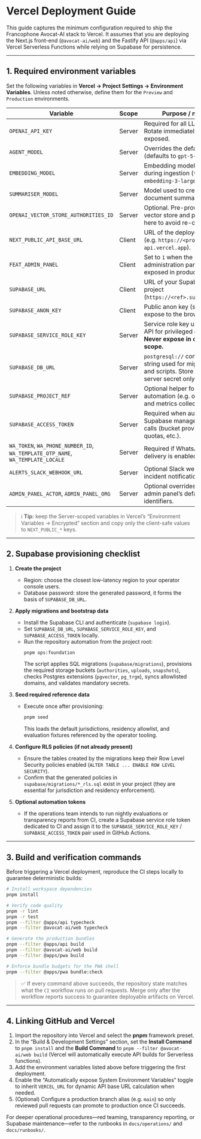 # Vercel Deployment Guide

This guide captures the minimum configuration required to ship the Francophone Avocat-AI stack to Vercel. It assumes that you are deploying the Next.js front-end (`@avocat-ai/web`) and the Fastify API (`@apps/api`) via Vercel Serverless Functions while relying on Supabase for persistence.

---

## 1. Required environment variables

Set the following variables in **Vercel → Project Settings → Environment Variables**. Unless noted otherwise, define them for the `Preview` and `Production` environments.

| Variable | Scope | Purpose / notes |
| --- | --- | --- |
| `OPENAI_API_KEY` | Server | Required for all LLM calls. Rotate immediately if exposed.
| `AGENT_MODEL` | Server | Overrides the default model (defaults to `gpt-5-pro`).
| `EMBEDDING_MODEL` | Server | Embedding model used during ingestion (`text-embedding-3-large`).
| `SUMMARISER_MODEL` | Server | Model used to create document summaries.
| `OPENAI_VECTOR_STORE_AUTHORITIES_ID` | Server | Optional. Pre-provision a vector store and place its ID here to avoid re-creation.
| `NEXT_PUBLIC_API_BASE_URL` | Client | URL of the deployed API (e.g. `https://<project>-api.vercel.app`).
| `FEAT_ADMIN_PANEL` | Client | Set to `1` when the administration panel must be exposed in production.
| `SUPABASE_URL` | Client | URL of your Supabase project (`https://<ref>.supabase.co`).
| `SUPABASE_ANON_KEY` | Client | Public anon key (safe to expose to the browser).
| `SUPABASE_SERVICE_ROLE_KEY` | Server | Service role key used by the API for privileged operations. **Never expose in client scope.**
| `SUPABASE_DB_URL` | Server | `postgresql://` connection string used for migrations and scripts. Store it as a server secret only.
| `SUPABASE_PROJECT_REF` | Server | Optional helper for automation (e.g. ops scripts and metrics collectors).
| `SUPABASE_ACCESS_TOKEN` | Server | Required when automating Supabase management API calls (bucket provisioning, quotas, etc.).
| `WA_TOKEN`, `WA_PHONE_NUMBER_ID`, `WA_TEMPLATE_OTP_NAME`, `WA_TEMPLATE_LOCALE` | Server | Required if WhatsApp OTP delivery is enabled.
| `ALERTS_SLACK_WEBHOOK_URL` | Server | Optional Slack webhook for incident notifications.
| `ADMIN_PANEL_ACTOR`, `ADMIN_PANEL_ORG` | Server | Optional overrides for the admin panel’s default actor identifiers.

> ℹ️ **Tip:** keep the Server-scoped variables in Vercel’s “Environment Variables → Encrypted” section and copy only the client-safe values to `NEXT_PUBLIC_*` keys.

---

## 2. Supabase provisioning checklist

1. **Create the project**
   - Region: choose the closest low-latency region to your operator console users.
   - Database password: store the generated password, it forms the basis of `SUPABASE_DB_URL`.

2. **Apply migrations and bootstrap data**
   - Install the Supabase CLI and authenticate (`supabase login`).
   - Set `SUPABASE_DB_URL`, `SUPABASE_SERVICE_ROLE_KEY`, and `SUPABASE_ACCESS_TOKEN` locally.
   - Run the repository automation from the project root:
     ```bash
     pnpm ops:foundation
     ```
     The script applies SQL migrations (`supabase/migrations`), provisions the required storage buckets (`authorities`, `uploads`, `snapshots`), checks Postgres extensions (`pgvector`, `pg_trgm`), syncs allowlisted domains, and validates mandatory secrets.

3. **Seed required reference data**
   - Execute once after provisioning:
     ```bash
     pnpm seed
     ```
     This loads the default jurisdictions, residency allowlist, and evaluation fixtures referenced by the operator tooling.

4. **Configure RLS policies (if not already present)**
   - Ensure the tables created by the migrations keep their Row Level Security policies enabled (`ALTER TABLE ... ENABLE ROW LEVEL SECURITY`).
   - Confirm that the generated policies in `supabase/migrations/*_rls.sql` exist in your project (they are essential for jurisdiction and residency enforcement).

5. **Optional automation tokens**
   - If the operations team intends to run nightly evaluations or transparency reports from CI, create a Supabase service role token dedicated to CI and assign it to the `SUPABASE_SERVICE_ROLE_KEY` / `SUPABASE_ACCESS_TOKEN` pair used in GitHub Actions.

---

## 3. Build and verification commands

Before triggering a Vercel deployment, reproduce the CI steps locally to guarantee deterministic builds:

```bash
# Install workspace dependencies
pnpm install

# Verify code quality
pnpm -r lint
pnpm -r test
pnpm --filter @apps/api typecheck
pnpm --filter @avocat-ai/web typecheck

# Generate the production bundles
pnpm --filter @apps/api build
pnpm --filter @avocat-ai/web build
pnpm --filter @apps/pwa build

# Enforce bundle budgets for the PWA shell
pnpm --filter @apps/pwa bundle:check
```

> ✅ If every command above succeeds, the repository state matches what the `CI` workflow runs on pull requests. Merge only after the workflow reports success to guarantee deployable artifacts on Vercel.

---

## 4. Linking GitHub and Vercel

1. Import the repository into Vercel and select the **pnpm** framework preset.
2. In the “Build & Development Settings” section, set the **Install Command** to `pnpm install` and the **Build Command** to `pnpm --filter @avocat-ai/web build` (Vercel will automatically execute API builds for Serverless functions).
3. Add the environment variables listed above before triggering the first deployment.
4. Enable the “Automatically expose System Environment Variables” toggle to inherit `VERCEL_URL` for dynamic API base URL calculation when needed.
5. (Optional) Configure a production branch alias (e.g. `main`) so only reviewed pull requests can promote to production once CI succeeds.

For deeper operational procedures—red teaming, transparency reporting, or Supabase maintenance—refer to the runbooks in `docs/operations/` and `docs/runbooks/`.
